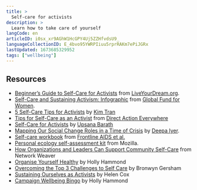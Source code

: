 ```yaml
---
title: >
  Self-care for activists
description: >
  Learn how to take care of yourself
langCode: en
articleID: i0sx_xr9AGhW1HcGPY4Uj5ZZHfvdsU9_
languageCollectionID: E_4bvo95YWRPIiuu5rprRAKm7ePiJGRx
lastUpdated: 1673685329952
tags: ["wellbeing"]
---
```


## Resources

-   [Beginner’s Guide to Self-Care for Activists](https://yourdream.liveyourdream.org/2018/07/beginners-guide-to-self-care-for-activists-how-to-avoid-burnout/) from [LiveYourDream.org](https://www.liveyourdream.org/).
-   [Self-Care and Sustaining Activism: Infographic](https://www.globalfundforwomen.org/self-care-activism-infographic/) from [Global Fund for Women](https://www.globalfundforwomen.org/).
-   [5 Self-Care Tips for Activists](https://everydayfeminism.com/2016/04/self-care-for-woke-folks/) by [Kim Tran](https://twitter.com/but_im_kim_tran)
-   [Tips for Self-Care as an Activist](https://www.directactioneverywhere.com/theliberationist/2019/7/21/tips-for-self-care-as-an-activist) from [Direct Action Everywhere](https://www.directactioneverywhere.com/home)
-   [Self-Care for Activists](https://www.rookiemag.com/2017/01/self-care-for-activists/) by [Upsana Barath](https://twitter.com/upasnabarath?lang=en)
-   [Mapping Our Social Change Roles in a Time of Crisis](https://medium.com/@dviyer/mapping-our-social-change-roles-in-times-of-crisis-8bbe71a8ab01) by [Deepa Iyer](https://twitter.com/dviyer).
-   [Self-care workbook](https://frontlineaids.org/wp-content/uploads/old_site/self_care_workbook_(webready)_original.pdf?1532089391) from [Frontline AIDS et al.](https://twitter.com/frontlineaids)
-   [Personal ecology self-assessment kit](https://docs.google.com/document/d/1duOYQ6EbcDTH_CK6ux3BGRiVYptGTUMOtndZbbwulOY/edit#heading=h.mn38481ischw) from Mozilla.
-   [How Organizations and Leaders Can Support Community Self-Care](https://networkweaver.com/how-organizations-and-leaders-can-support-community-self-care/) from Network Weaver
-   [Organise Yourself Healthy](https://commonslibrary.org/organise-yourself-healthy/) by Holly Hammond
-   [Overcoming the Top 3 Challenges to Self Care](https://commonslibrary.org/overcoming-the-top-3-challenges-to-self-care/) by Bronwyn Gersham
-   [Sustaining Ourselves as Activists](https://commonslibrary.org/sustaining-ourselves-as-activists/) by Helen Cox
-   [Campaign Wellbeing Bingo](https://commonslibrary.org/campaign-wellbeing-bingo/) by Holly Hammond